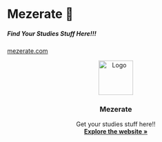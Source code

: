 # Mezerate :rocket:
##### Find Your Studies Stuff Here!!!
[mezerate.com](https://mezerate.com)

<p align="center">
  <a href="https://mezerate.ams3.digitaloceanspaces.com/Logo/M.png">
    <img src="https://mezerate.ams3.digitaloceanspaces.com/Logo/M.png" alt="Logo" width="80" height="80">
  </a>

  <h3 align="center">Mezerate</h3>

  <p align="center">
    Get your studies stuff here!!
    <br />
    <a href="https://mezerate.com"><strong>Explore the website »</strong></a>
    
  </p>
</p>